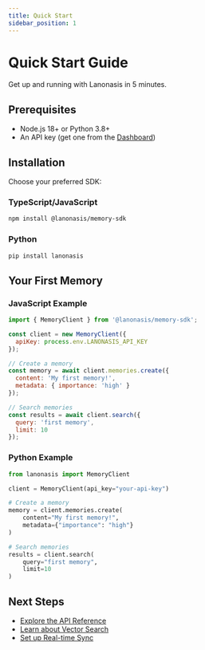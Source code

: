 ```yaml
---
title: Quick Start
sidebar_position: 1
---
```


# Quick Start Guide

Get up and running with Lanonasis in 5 minutes.

## Prerequisites

- Node.js 18+ or Python 3.8+
- An API key (get one from the [Dashboard](http://dashboard.lanonasis.local))

## Installation

Choose your preferred SDK:

### TypeScript/JavaScript

```bash
npm install @lanonasis/memory-sdk
```

### Python

```bash
pip install lanonasis
```

## Your First Memory

### JavaScript Example

```javascript
import { MemoryClient } from '@lanonasis/memory-sdk';

const client = new MemoryClient({
  apiKey: process.env.LANONASIS_API_KEY
});

// Create a memory
const memory = await client.memories.create({
  content: 'My first memory!',
  metadata: { importance: 'high' }
});

// Search memories
const results = await client.search({
  query: 'first memory',
  limit: 10
});
```

### Python Example

```python
from lanonasis import MemoryClient

client = MemoryClient(api_key="your-api-key")

# Create a memory
memory = client.memories.create(
    content="My first memory!",
    metadata={"importance": "high"}
)

# Search memories
results = client.search(
    query="first memory",
    limit=10
)
```

## Next Steps

- [Explore the API Reference](/api/overview)
- [Learn about Vector Search](/guides/vector-search)
- [Set up Real-time Sync](/guides/realtime-sync)
